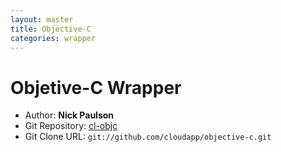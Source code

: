 ```yaml
---
layout: master
title: Objective-C
categories: wrapper
---
```


# Objetive-C Wrapper

- Author: **Nick Paulson**
- Git Repository: [cl-objc](https://github.com/cloudapp/objective-c)
- Git Clone URL: `git://github.com/cloudapp/objective-c.git`
